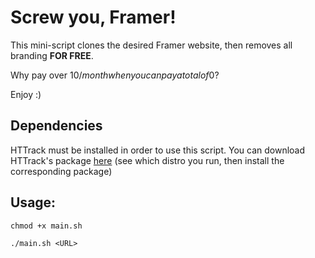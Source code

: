 # Screw you, Framer!

This mini-script clones the desired Framer website, then removes all branding **FOR FREE**.

Why pay over 10$/month when you can pay a total of 0$?

Enjoy :)

## Dependencies

HTTrack must be installed in order to use this script. You can download HTTrack's package [here](https://www.httrack.com/page/2/) (see which distro you run, then install the corresponding package)

## Usage:
`chmod +x main.sh`

`./main.sh <URL>`